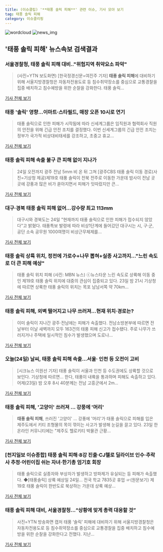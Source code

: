 ```yaml
---
title: (이슈클립) '**태풍 솔릭 피해**' 관련 이슈, 기사 모아 보기
tag: 태풍 솔릭 피해
category: 이슈클리핑
---
```

![wordcloud](https://s3.ap-northeast-2.amazonaws.com/lyrics101-wordcloud/2018-08-24-1535067453.png)
![news_img](https://user-images.githubusercontent.com/42597476/44507050-1206f400-a6e4-11e8-8d98-7ffbfebb353f.png)
## **'**태풍 솔릭 피해**'** 뉴스속보 검색결과
### 서울경찰청, **태풍 솔릭 피해** 대비.."위험지역 취약요소 파악"

>(사진=YTN 보도화면) [한국정경신문=여진주 기자] **태풍 솔릭 피해**에 대비하기 위해 서울지방경찰청은 자동차전용도로 등 침수취약장소를 중심으로 교통경찰을 집중 배치하고 침수예방을 위한 순찰을 강화한다. 태풍 솔릭...

<a href="http://kpenews.com/Board.aspx?BoardNo=18037" target="_blank">기사 전체 보기</a>

### 태풍 '솔릭' 영향…이마트·스타필드, 매장 오픈 10시로 연기

>태풍 솔릭으로 인한 피해가 시작됨에 따라 신세계그룹은 임직원과 협력회사 직원의 안전을 위해 긴급 안전 조치를 결정했다. 이번 신세계그룹의 긴급 안전 조치는 정부가 국가적 비상대비태세를 강조하고, 초중고 휴교...

<a href="http://www.dailian.co.kr/news/view/734605/?sc=naver" target="_blank">기사 전체 보기</a>

### **태풍 솔릭 피해** 속출 불구 큰 피해 없이 지나가

>24일 오전까지 광주 전남 5mm 비 온 뒤 그쳐 [광주CBS 태풍 솔릭 이동 경로(사진=기상청 제공)제19호 태풍 솔릭이 전북 전주로 이동한 가운데 밤사이 전남 곳곳에 강풍과 많은 비가 쏟아지면서 피해가 잇따랐지만 큰...

<a href="http://www.nocutnews.co.kr/news/5020274" target="_blank">기사 전체 보기</a>

### 대구·경북 **태풍 솔릭 피해** 없어…강수량 최고 113mm

>대구시와 경북도는 24일 "현재까지 태풍 솔릭으로 인한 피해가 접수되지 않았다"고 밝혔다. 태풍특보 발령에 따라 비상1단계에 들어갔던 대구시는 시, 구·군, 공단 소속 공무원 1000여명이 비상근무체제를...

<a href="http://news1.kr/articles/?3407031" target="_blank">기사 전체 보기</a>

### 태풍 솔릭 상륙 위치, 정전에 가로수+나무 뽑혀+실종 사고까지…"느린 속도로 더 큰 피해 예상"

>태풍 솔릭 위치 피해 (사진: MBN 뉴스) ⓒ뉴스타운 느린 속도로 상륙해 이동 중인 제19호 태풍 솔릭 위치에 대중의 관심이 집중되고 있다. 23일 밤 21시 기상청에 따르면 상륙한 태풍 솔릭의 위치는 목포 남남서쪽 약 70km...

<a href="http://www.newstown.co.kr/news/articleView.html?idxno=337745" target="_blank">기사 전체 보기</a>

### **태풍 솔릭 피해**, 외벽 떨어지고 나무 쓰러져...현재 위치·경로는?

>이미 솔릭이 지나간 광주·전남에는 피해가 속출했다. 전남소방본부에 따르면 전날부터 이날 새벽까지 모두 163건의 태풍 피해 신고가 접수됐다. 주로 나무가 쓰러지거나 주택에 일시적인 침수가 발생했으며 도로나...

<a href="http://www.kookje.co.kr/news2011/asp/newsbody.asp?code=0300&key=20180824.99099011080" target="_blank">기사 전체 보기</a>

### 오늘(24일) 날씨, **태풍 솔릭 피해** 속출…서울· 인천 등 오전이 고비

>[시크뉴스 이원선 기자] 태풍 솔릭이 서울과 인천 등 수도권에도 상륙할 것으로 보인다. 기상청에 따르면... 한다, 태풍이 내륙을 통과하며 피해도 속출하고 있다. 어제(23일) 밤 오후 8시 40분께는 전남 고흥군에서 2m...

<a href="http://chicnews.mk.co.kr/article.php?aid=1535062047207935018" target="_blank">기사 전체 보기</a>

### **태풍 솔릭 피해**, '고양이' 쓰러져 … 강풍에 '머리'

>**태풍 솔릭 피해**, 쓰러진 '고양이' … 강풍에 '머리'가 태풍 솔릭으로 피해를 입은 제주도에서 키티 조형물의 목이 꺾이는 사고가 발생해 눈길을 끌고 있다. 23일 한 온라인 커뮤니티에는 "제주도 헬로키티 박물관 근황...

<a href="http://www.ccdn.co.kr/news/articleView.html?idxno=536312" target="_blank">기사 전체 보기</a>

### [천지일보 이슈종합] **태풍 솔릭 피해**·8강 진출·CJ헬로 딜라이브 인수·추락사 추정·어린이집 쉬는 자녀·한기총 엄기호 회장

>태풍 솔릭으로 실종자와 부상자가 발생하고 방파제가 유실되는 등 피해가 속출했다.    ◆[태풍솔릭] 상륙 예상일 24일… 전국 학교 7835곳 휴업 ☞(원문보기) 제19호 태풍 솔릭이 한반도로 북상하는 가운데 상륙 예상...

<a href="http://www.newscj.com/news/articleView.html?idxno=548985" target="_blank">기사 전체 보기</a>

### **태풍 솔릭 피해** 대비, 서울경찰청…“상황에 맞게 총력 대응할 것”

>사진=YTN 방송화면 캡처 태풍 ‘솔릭’ 피해에 대비하기 위해 서울지방경찰청은 자동차전용도로 등 침수취약장소를 중심으로 교통경찰을 집중 배치하고 침수예방을 위한 순찰을 강화한다고 전했다. 지난...

<a href="http://www.hkbs.co.kr/news/articleView.html?idxno=480993" target="_blank">기사 전체 보기</a>


